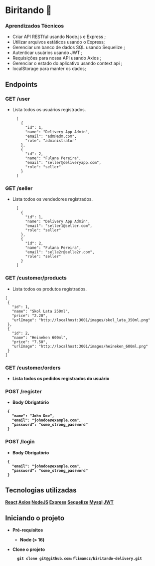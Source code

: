 # Biritando 🍺

### Aprendizados Técnicos

 - Criar API RESTful usando Node.js e Express ;
 - Utilizar arquivos estáticos usando o Express;
 - Gerenciar um banco de dados SQL usando Sequelize ;
 - Autenticar usuários usando JWT ;
 - Requisições para nossa API usando Axios ;
 - Gerenciar o estado do aplicativo usando context api ;
 - localStorage para manter os dados;

## Endpoints

 ### GET <b>/user</b>
  - Lista todos os usuários registrados.
   ```
        [
          {
            "id": 1,
            "name": "Delivery App Admin",
            "email": "adm@adm.com",
            "role": "administrator"
          },
          {
            "id": 2,
            "name": "Fulana Pereira",
            "email": "seller@deliveryapp.com",
            "role": "seller"
          }
        ]
   ```
   
   
   ### GET <b>/seller</b>
  - Lista todos os vendedores registrados.
   ```
        [
          {
            "id": 1,
            "name": "Delivery App Admin",
            "email": "seller1@seller.com",
            "role": "seller"
          },
          {
            "id": 2,
            "name": "Fulana Pereira",
            "email": "selle2r@selle2r.com",
            "role": "seller"
          }
        ]
   ```
   
   ### GET <b>/customer/products</b>
  - Lista todos os produtos registrados.
   ```
  [     
    {
      "id": 1,
      "name": "Skol Lata 250ml",
      "price": "2.20",
      "urlImage": "http://localhost:3001/images/skol_lata_350ml.png"
    },
    {
      "id": 2,
      "name": "Heineken 600ml",
      "price": "7.50",
      "urlImage": "http://localhost:3001/images/heineken_600ml.png"
    }
  ]
   ```
   
   ### GET <b>/customer/orders
   - Lista todos os pedidos registrados do usuário
  
   
   ### POST <b>/register</b>
   - Body Obrigatório
   ```
    {
      "name": "John Doe",
      "email": "johndoe@example.com",
      "password": "some_strong_password"
    }
   
   ```
   
   ### POST <b>/login</b>
   - Body Obrigatório
   ```
    {
      "email": "johndoe@example.com",
      "password": "some_strong_password"
    }
   
   ```
  
  ## Tecnologias utilizadas
  
   <a href="https://react.dev/" target="_blank">React</a>
   <a href="https://axios-http.com/ptbr/" target="_blank">Axios</a>
   <a href="https://nodejs.org/en/about" target="_blank">NodeJS</a>
   <a href="https://expressjs.com/" target="_blank">Express</a>
   <a href="https://sequelize.org/" target="_blank">Sequelize</a>
   <a href="https://www.mysql.com/" target="_blank">Mysql</a>
   <a href="https://jwt.io/" target="_blank">JWT</a>
  
  ## Iniciando o projeto
  
   - Pré-requisitos
     - Node (> 16)
  - Clone o projeto
  
    ```
      git clone git@github.com:flimamcz/biritando-delivery.git
    ```
   

